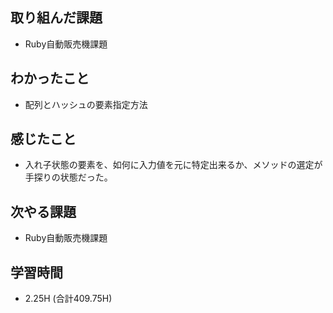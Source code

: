 ## 取り組んだ課題
- Ruby自動販売機課題
  
## わかったこと  
- 配列とハッシュの要素指定方法
  
## 感じたこと  
- 入れ子状態の要素を、如何に入力値を元に特定出来るか、メソッドの選定が手探りの状態だった。
  
## 次やる課題  
- Ruby自動販売機課題
  
## 学習時間  
- 2.25H (合計409.75H)

